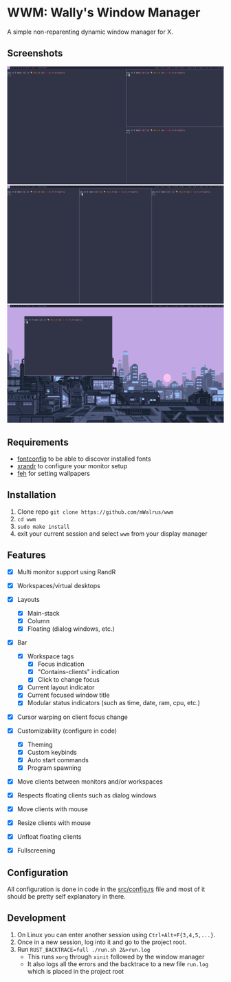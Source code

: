 # WWM: Wally's Window Manager
A simple non-reparenting dynamic window manager for X.

## Screenshots
![tiling layout](./screenshots/screenshot-1.png)
![column layout](./screenshots/screenshot-2.png)
![floating window](./screenshots/screenshot-3.png)

## Requirements
- [fontconfig](https://www.freedesktop.org/wiki/Software/fontconfig/) to be able to discover installed fonts
- [xrandr](https://wiki.archlinux.org/title/Xrandr) to configure your monitor setup
- [feh](https://github.com/derf/feh) for setting wallpapers

## Installation
1. Clone repo `git clone https://github.com/mWalrus/wwm`
2. `cd wwm`
3. `sudo make install`
4. exit your current session and select `wwm` from your display manager

## Features
- [x] Multi monitor support using RandR
- [x] Workspaces/virtual desktops
- [x] Layouts
  - [x] Main-stack
  - [x] Column
  - [x] Floating (dialog windows, etc.)
- [x] Bar
  - [x] Workspace tags
    - [x] Focus indication
    - [x] "Contains-clients" indication
    - [x] Click to change focus
  - [x] Current layout indicator
  - [x] Current focused window title
  - [x] Modular status indicators (such as time, date, ram, cpu, etc.)
- [x] Cursor warping on client focus change
- [x] Customizability (configure in code)
  - [x] Theming
  - [x] Custom keybinds
  - [x] Auto start commands
  - [x] Program spawning
- [x] Move clients between monitors and/or workspaces
- [x] Respects floating clients such as dialog windows
- [x] Move clients with mouse
- [x] Resize clients with mouse
- [x] Unfloat floating clients
- [x] Fullscreening


## Configuration
All configuration is done in code in the [src/config.rs](./src/config.rs) file and
most of it should be pretty self explanatory in there.

## Development
1. On Linux you can enter another session using `Ctrl+Alt+F{3,4,5,...}`.
2. Once in a new session, log into it and go to the project root.
3. Run `RUST_BACKTRACE=full ./run.sh 2&>run.log`
    - This runs `xorg` through `xinit` followed by the window manager
    - It also logs all the errors and the backtrace to a new file `run.log` which is placed in
      the project root
